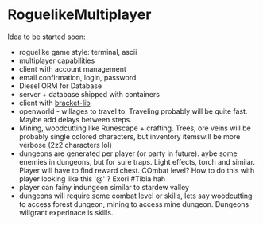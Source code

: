 # RoguelikeMultiplayer

Idea to be started soon:
- roguelike game style: terminal, ascii
- multiplayer capabilities
- client with account management
- email confirmation, login, password
- Diesel ORM for Database
- server + database shipped with containers
- client with [bracket-lib](https://bfnightly.bracketproductions.com/bracket-lib/what_is_it.html)
- openworld - willages to travel to. Traveling probably will be quite fast. Maybe add delays between steps.
- Mining, woodcutting like Runescape + crafting. Trees, ore veins will be probably single colored characters, but inventory itemswill be more verbose (2z2 characters lol)
- dungeons are generated per player (or party in future). aybe some enemies in dungeons, but for sure traps. Light effects, torch and similar. Player will have to find reward chest. COmbat level? How to do this with player looking like this '@' ? Exori #Tibia hah
- player can fainy indungeon similar to stardew valley
- dungeons will require some combat level or skills, lets say woodcutting to access forest dungeon, mining to access mine dungeon. Dungeons willgrant experinace is skills.

